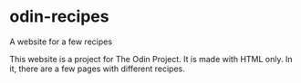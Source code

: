 # odin-recipes
A website for a few recipes

This website is a project for The Odin Project.
It is made with HTML only.
In it, there are a few pages with different recipes.
